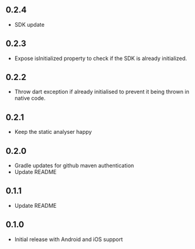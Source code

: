 ## 0.2.4

* SDK update

## 0.2.3

* Expose isInitialized property to check if the SDK is already initialized.

## 0.2.2

* Throw dart exception if already initialised to prevent it being thrown in native code.

## 0.2.1

* Keep the static analyser happy

## 0.2.0

* Gradle updates for github maven authentication
* Update README

## 0.1.1

* Update README

## 0.1.0

* Initial release with Android and iOS support
